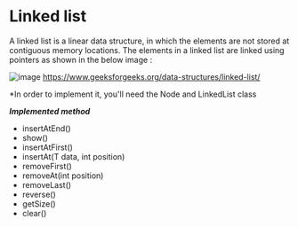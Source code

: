 
# Linked list

A linked list is a linear data structure, in which the elements are not stored at contiguous memory locations. The elements in a linked list are linked using pointers as shown in the below image :

![image](https://user-images.githubusercontent.com/96929412/183784058-cfd05a83-0457-4971-8251-116e255ea9ae.png)
https://www.geeksforgeeks.org/data-structures/linked-list/

*In order to implement it, you'll need the Node and LinkedList class



***Implemented method***
- insertAtEnd()
- show()
- insertAtFirst()
- insertAt(T data, int position)
- removeFirst()
- removeAt(int position)
- removeLast()
- reverse()
- getSize()
- clear()
